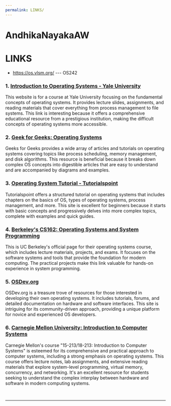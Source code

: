 ```yaml
---
permalink: LINKS/
---
```


# AndhikaNayakaAW 
# LINKS

* <https://os.vlsm.org/> --- OS242

### 1. [Introduction to Operating Systems - Yale University](https://zoo.cs.yale.edu/classes/cs422/2023/)
This website is for a course at Yale University focusing on the fundamental concepts of operating systems. It provides lecture slides, assignments, and reading materials that cover everything from process management to file systems. This link is interesting because it offers a comprehensive educational resource from a prestigious institution, making the difficult concepts of operating systems more accessible.

### 2. [Geek for Geeks: Operating Systems](https://www.geeksforgeeks.org/operating-systems/)
Geeks for Geeks provides a wide array of articles and tutorials on operating systems covering topics like process scheduling, memory management, and disk algorithms. This resource is beneficial because it breaks down complex OS concepts into digestible articles that are easy to understand and are accompanied by diagrams and examples.

### 3. [Operating System Tutorial - Tutorialspoint](https://www.tutorialspoint.com/operating_system/index.htm)
Tutorialspoint offers a structured tutorial on operating systems that includes chapters on the basics of OS, types of operating systems, process management, and more. This site is excellent for beginners because it starts with basic concepts and progressively delves into more complex topics, complete with examples and quick guides.

### 4. [Berkeley's CS162: Operating Systems and System Programming](https://cs162.eecs.berkeley.edu/)
This is UC Berkeley's official page for their operating systems course, which includes lecture materials, projects, and exams. It focuses on the software systems and tools that provide the foundation for modern computing. The practical projects make this link valuable for hands-on experience in system programming.

### 5. [OSDev.org](https://osdev.org/)
OSDev.org is a treasure trove of resources for those interested in developing their own operating systems. It includes tutorials, forums, and detailed documentation on hardware and software interfaces. This site is intriguing for its community-driven approach, providing a unique platform for novice and experienced OS developers.

### 6. [Carnegie Mellon University: Introduction to Computer Systems](https://www.cs.cmu.edu/~213/)
Carnegie Mellon's course "15-213/18-213: Introduction to Computer Systems" is esteemed for its comprehensive and practical approach to computer systems, including a strong emphasis on operating systems. This course offers lecture notes, lab assignments, and extensive reading materials that explore system-level programming, virtual memory, concurrency, and networking. It's an excellent resource for students seeking to understand the complex interplay between hardware and software in modern computing systems.

<br>
<hr>
